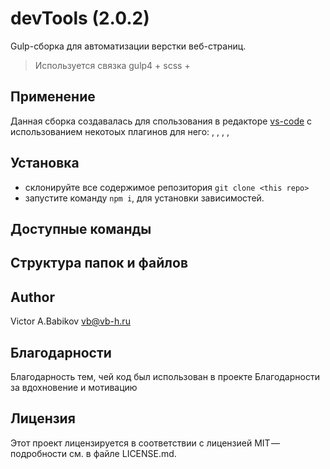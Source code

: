 # devTools (2.0.2)
Gulp-сборка для автоматизации верстки веб-страниц.
> Используется связка gulp4 + scss +

## Применение
Данная сборка создавалась для спользования в редакторе [vs-code](https://code.visualstudio.com/) с использованием некотоых плагинов для него: <LiveServer>, <Stylelint>, <HTMLHint>, <ESLint>, <PathAutocomplete>

<!-- Предварительные условия
Что нужно для установки ПО, инструкции по установке дополнительных компонентов. -->

## Установка
- склонируйте все содержимое репозитория `git clone <this repo>`
- запустите команду `npm i`, для установки зависимостей.

## Доступные команды

## Структура папок и файлов

## Author
Victor A.Babikov  <vb@vb-h.ru>

## Благодарности
Благодарность тем, чей код был использован в проекте
Благодарности за вдохновение и мотивацию

## Лицензия
Этот проект лицензируется в соответствии с лицензией MIT — подробности см. в файле LICENSE.md.